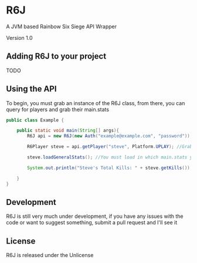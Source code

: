 # R6J
A JVM based Rainbow Six Siege API Wrapper

Version 1.0

## Adding R6J to your project
TODO

## Using the API
To begin, you must grab an instance of the R6J class, from there, you can query for players and grab their main.stats

```Java
public class Example {

    public static void main(String[] args){
        R6J api = new R6J(new Auth("example@example.com", "password")); //Creates a new instance of the api with the given ubisoft credentials

        R6Player steve = api.getPlayer("steve", Platform.UPLAY); //Grabs a player instance of steve on UPLAY

        steve.loadGeneralStats(); //You must load in which main.stats you want to read before attempting to read them

        System.out.println("Steve's Total Kills: " + steve.getKills()); //Prints out how many kills steve has

    }
}
```

## Development
R6J is still very much under development, if you have any issues with the code or want to suggest something, submit a pull request and I'll see it

## License
R6J is released under the Unlicense
